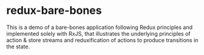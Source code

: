 # redux-bare-bones
This is a demo of a bare-bones application following Redux principles and implemented solely with RxJS, that illustrates the underlying principles of action & store streams and reduxification of actions to produce transitions in the state. 